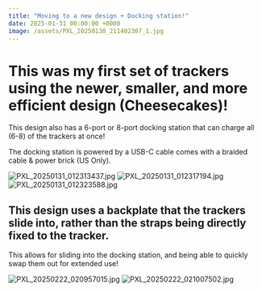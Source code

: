```yaml
---
title: "Moving to a new design + Docking station!"
date: 2025-01-31 00:00:00 +0000
image: /assets/PXL_20250130_211402307_1.jpg
---
```


# This was my first set of trackers using the newer, smaller, and more efficient design (Cheesecakes)!

This design also has a 6-port or 8-port docking station that can charge all (6-8) of the trackers at once!

The docking station is powered by a USB-C cable comes with a braided cable & power brick (US Only).

![PXL_20250131_012313437.jpg](/assets/PXL_20250131_012313437.jpg)
![PXL_20250131_012317194.jpg](/assets/PXL_20250131_012317194.jpg)
![PXL_20250131_012323588.jpg](/assets/PXL_20250131_012323588.jpg)


## This design uses a backplate that the trackers slide into, rather than the straps being directly fixed to the tracker.

This allows for sliding into the docking station, and being able to quickly swap them out for extended use!

![PXL_20250222_020957015.jpg](/assets/PXL_20250222_020957015.jpg)
![PXL_20250222_021007502.jpg](/assets/PXL_20250222_021007502.jpg)
